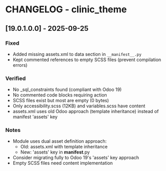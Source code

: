 # CHANGELOG - clinic_theme

## [19.0.1.0.0] - 2025-09-25

### Fixed
- Added missing assets.xml to data section in `__manifest__.py`
- Kept commented references to empty SCSS files (prevent compilation errors)

### Verified
- No _sql_constraints found (compliant with Odoo 19)
- No commented code blocks requiring action
- SCSS files exist but most are empty (0 bytes)
- Only accessibility.scss (12KB) and variables.scss have content
- assets.xml uses old Odoo approach (template inheritance) instead of manifest 'assets' key

### Notes
- Module uses dual asset definition approach:
  - Old: assets.xml with template inheritance
  - New: 'assets' key in __manifest__.py
- Consider migrating fully to Odoo 19's 'assets' key approach
- Empty SCSS files need content implementation